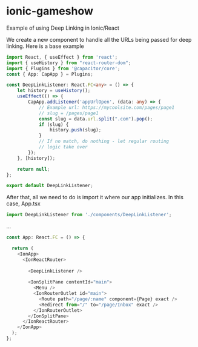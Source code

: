 # ionic-gameshow
Example of using Deep Linking in Ionic/React

We create a new component to handle all the URLs being passed for deep linking. Here is a base example
```typescript
import React, { useEffect } from 'react';
import { useHistory } from "react-router-dom";
import { Plugins } from '@capacitor/core';
const { App: CapApp } = Plugins;

const DeepLinkListener: React.FC<any> = () => {
    let history = useHistory();
    useEffect(() => {
        CapApp.addListener('appUrlOpen', (data: any) => {
            // Example url: https://mycoolsite.com/pages/page1
            // slug = /pages/page1
            const slug = data.url.split(".com").pop();
            if (slug) {
                history.push(slug);
            }
            // If no match, do nothing - let regular routing 
            // logic take over
        });
    }, [history]);

    return null;
};

export default DeepLinkListener;
```

After that, all we need to do is import it where our app initializes. In this case, App.tsx
```typescript
import DeepLinkListener from './components/DeepLinkListener';
```
...

```typescript
const App: React.FC = () => {

  return (
    <IonApp>
      <IonReactRouter>
      
        <DeepLinkListener />
        
        <IonSplitPane contentId="main">
          <Menu />
          <IonRouterOutlet id="main">
            <Route path="/page/:name" component={Page} exact />
            <Redirect from="/" to="/page/Inbox" exact />
          </IonRouterOutlet>
        </IonSplitPane>
      </IonReactRouter>
    </IonApp>
  );
};
```
